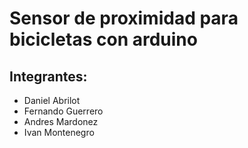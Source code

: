 # Sensor de proximidad para bicicletas con arduino

## Integrantes:
- Daniel Abrilot
- Fernando Guerrero
- Andres Mardonez
- Ivan Montenegro